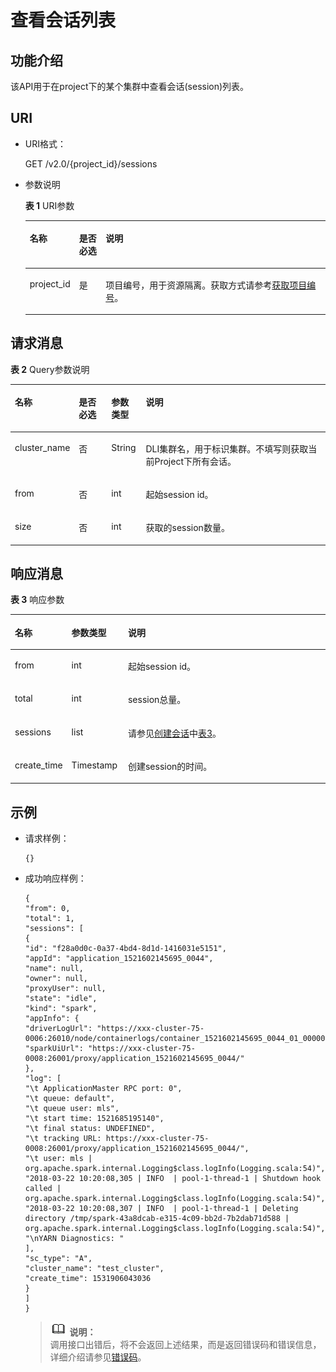 # 查看会话列表<a name="dli_02_0115"></a>

## 功能介绍<a name="zh-cn_topic_0103343293_zh-cn_topic_0102902515_s1f0e4fd3d502405199f36f78e68721aa"></a>

该API用于在project下的某个集群中查看会话\(session\)列表。

## URI<a name="zh-cn_topic_0103343293_zh-cn_topic_0102902515_s9e1b8ec5b57c422a942b19835da7d66e"></a>

-   URI格式：

    GET /v2.0/\{project\_id\}/sessions

-   参数说明

    **表 1**  URI参数

    <a name="zh-cn_topic_0103343293_zh-cn_topic_0102902515_zh-cn_topic_0069077803_table60779388"></a>
    <table><thead align="left"><tr id="zh-cn_topic_0103343293_zh-cn_topic_0102902515_zh-cn_topic_0069077803_row61411666"><th class="cellrowborder" valign="top" width="13%" id="mcps1.2.4.1.1"><p id="zh-cn_topic_0103343293_zh-cn_topic_0102902515_a420a62a594f9410eaea229ffc8037a61"><a name="zh-cn_topic_0103343293_zh-cn_topic_0102902515_a420a62a594f9410eaea229ffc8037a61"></a><a name="zh-cn_topic_0103343293_zh-cn_topic_0102902515_a420a62a594f9410eaea229ffc8037a61"></a>名称</p>
    </th>
    <th class="cellrowborder" valign="top" width="9%" id="mcps1.2.4.1.2"><p id="zh-cn_topic_0103343293_zh-cn_topic_0102902515_zh-cn_topic_0069077803_p873025824211"><a name="zh-cn_topic_0103343293_zh-cn_topic_0102902515_zh-cn_topic_0069077803_p873025824211"></a><a name="zh-cn_topic_0103343293_zh-cn_topic_0102902515_zh-cn_topic_0069077803_p873025824211"></a>是否必选</p>
    </th>
    <th class="cellrowborder" valign="top" width="78%" id="mcps1.2.4.1.3"><p id="zh-cn_topic_0103343293_zh-cn_topic_0102902515_a692d3cd97b464aed90ba6d841900a4a5"><a name="zh-cn_topic_0103343293_zh-cn_topic_0102902515_a692d3cd97b464aed90ba6d841900a4a5"></a><a name="zh-cn_topic_0103343293_zh-cn_topic_0102902515_a692d3cd97b464aed90ba6d841900a4a5"></a>说明</p>
    </th>
    </tr>
    </thead>
    <tbody><tr id="zh-cn_topic_0103343293_zh-cn_topic_0102902515_zh-cn_topic_0069077803_row48589216"><td class="cellrowborder" valign="top" width="13%" headers="mcps1.2.4.1.1 "><p id="zh-cn_topic_0103343293_zh-cn_topic_0102902515_zh-cn_topic_0069077803_p43412436"><a name="zh-cn_topic_0103343293_zh-cn_topic_0102902515_zh-cn_topic_0069077803_p43412436"></a><a name="zh-cn_topic_0103343293_zh-cn_topic_0102902515_zh-cn_topic_0069077803_p43412436"></a>project_id</p>
    </td>
    <td class="cellrowborder" valign="top" width="9%" headers="mcps1.2.4.1.2 "><p id="zh-cn_topic_0103343293_zh-cn_topic_0102902515_zh-cn_topic_0069077803_p26746391"><a name="zh-cn_topic_0103343293_zh-cn_topic_0102902515_zh-cn_topic_0069077803_p26746391"></a><a name="zh-cn_topic_0103343293_zh-cn_topic_0102902515_zh-cn_topic_0069077803_p26746391"></a>是</p>
    </td>
    <td class="cellrowborder" valign="top" width="78%" headers="mcps1.2.4.1.3 "><p id="zh-cn_topic_0103343293_zh-cn_topic_0102902515_zh-cn_topic_0069077803_p18974100"><a name="zh-cn_topic_0103343293_zh-cn_topic_0102902515_zh-cn_topic_0069077803_p18974100"></a><a name="zh-cn_topic_0103343293_zh-cn_topic_0102902515_zh-cn_topic_0069077803_p18974100"></a>项目编号，用于资源隔离。获取方式请参考<a href="获取项目编号.md">获取项目编号</a>。</p>
    </td>
    </tr>
    </tbody>
    </table>


## 请求消息<a name="zh-cn_topic_0103343293_zh-cn_topic_0102902515_section20458182103"></a>

**表 2**  Query参数说明

<a name="zh-cn_topic_0103343293_zh-cn_topic_0102902515_table1944164663513"></a>
<table><thead align="left"><tr id="zh-cn_topic_0103343293_zh-cn_topic_0102902515_row29441446113518"><th class="cellrowborder" valign="top" width="13%" id="mcps1.2.5.1.1"><p id="zh-cn_topic_0103343293_zh-cn_topic_0102902515_p1935161415364"><a name="zh-cn_topic_0103343293_zh-cn_topic_0102902515_p1935161415364"></a><a name="zh-cn_topic_0103343293_zh-cn_topic_0102902515_p1935161415364"></a>名称</p>
</th>
<th class="cellrowborder" valign="top" width="11%" id="mcps1.2.5.1.2"><p id="zh-cn_topic_0103343293_zh-cn_topic_0102902515_p1036131419366"><a name="zh-cn_topic_0103343293_zh-cn_topic_0102902515_p1036131419366"></a><a name="zh-cn_topic_0103343293_zh-cn_topic_0102902515_p1036131419366"></a>是否必选</p>
</th>
<th class="cellrowborder" valign="top" width="11%" id="mcps1.2.5.1.3"><p id="zh-cn_topic_0103343293_zh-cn_topic_0102902515_p17381114123617"><a name="zh-cn_topic_0103343293_zh-cn_topic_0102902515_p17381114123617"></a><a name="zh-cn_topic_0103343293_zh-cn_topic_0102902515_p17381114123617"></a>参数类型</p>
</th>
<th class="cellrowborder" valign="top" width="65%" id="mcps1.2.5.1.4"><p id="zh-cn_topic_0103343293_zh-cn_topic_0102902515_p1340121413614"><a name="zh-cn_topic_0103343293_zh-cn_topic_0102902515_p1340121413614"></a><a name="zh-cn_topic_0103343293_zh-cn_topic_0102902515_p1340121413614"></a>说明</p>
</th>
</tr>
</thead>
<tbody><tr id="zh-cn_topic_0103343293_zh-cn_topic_0102902515_row1294414611353"><td class="cellrowborder" valign="top" width="13%" headers="mcps1.2.5.1.1 "><p id="zh-cn_topic_0103343292_zh-cn_topic_0102902454_p171410613012"><a name="zh-cn_topic_0103343292_zh-cn_topic_0102902454_p171410613012"></a><a name="zh-cn_topic_0103343292_zh-cn_topic_0102902454_p171410613012"></a>cluster_name</p>
</td>
<td class="cellrowborder" valign="top" width="11%" headers="mcps1.2.5.1.2 "><p id="zh-cn_topic_0103343292_zh-cn_topic_0102902454_p717261002"><a name="zh-cn_topic_0103343292_zh-cn_topic_0102902454_p717261002"></a><a name="zh-cn_topic_0103343292_zh-cn_topic_0102902454_p717261002"></a>否</p>
</td>
<td class="cellrowborder" valign="top" width="11%" headers="mcps1.2.5.1.3 "><p id="zh-cn_topic_0103343292_zh-cn_topic_0102902454_p191816209"><a name="zh-cn_topic_0103343292_zh-cn_topic_0102902454_p191816209"></a><a name="zh-cn_topic_0103343292_zh-cn_topic_0102902454_p191816209"></a>String</p>
</td>
<td class="cellrowborder" valign="top" width="65%" headers="mcps1.2.5.1.4 "><p id="zh-cn_topic_0103343292_zh-cn_topic_0102902454_p41911613013"><a name="zh-cn_topic_0103343292_zh-cn_topic_0102902454_p41911613013"></a><a name="zh-cn_topic_0103343292_zh-cn_topic_0102902454_p41911613013"></a>DLI集群名，用于标识集群。不填写则获取当前Project下所有会话。</p>
</td>
</tr>
<tr id="zh-cn_topic_0103343293_zh-cn_topic_0102902515_row1594574623516"><td class="cellrowborder" valign="top" width="13%" headers="mcps1.2.5.1.1 "><p id="zh-cn_topic_0103343293_zh-cn_topic_0102902515_p1999213104360"><a name="zh-cn_topic_0103343293_zh-cn_topic_0102902515_p1999213104360"></a><a name="zh-cn_topic_0103343293_zh-cn_topic_0102902515_p1999213104360"></a>from</p>
</td>
<td class="cellrowborder" valign="top" width="11%" headers="mcps1.2.5.1.2 "><p id="zh-cn_topic_0103343293_zh-cn_topic_0102902515_p499331014362"><a name="zh-cn_topic_0103343293_zh-cn_topic_0102902515_p499331014362"></a><a name="zh-cn_topic_0103343293_zh-cn_topic_0102902515_p499331014362"></a>否</p>
</td>
<td class="cellrowborder" valign="top" width="11%" headers="mcps1.2.5.1.3 "><p id="zh-cn_topic_0103343293_zh-cn_topic_0102902515_p1899581017369"><a name="zh-cn_topic_0103343293_zh-cn_topic_0102902515_p1899581017369"></a><a name="zh-cn_topic_0103343293_zh-cn_topic_0102902515_p1899581017369"></a>int</p>
</td>
<td class="cellrowborder" valign="top" width="65%" headers="mcps1.2.5.1.4 "><p id="zh-cn_topic_0103343293_zh-cn_topic_0102902515_p499641023616"><a name="zh-cn_topic_0103343293_zh-cn_topic_0102902515_p499641023616"></a><a name="zh-cn_topic_0103343293_zh-cn_topic_0102902515_p499641023616"></a>起始session id。</p>
</td>
</tr>
<tr id="zh-cn_topic_0103343293_row10922133816354"><td class="cellrowborder" valign="top" width="13%" headers="mcps1.2.5.1.1 "><p id="zh-cn_topic_0103343293_zh-cn_topic_0102902515_p139971610153618"><a name="zh-cn_topic_0103343293_zh-cn_topic_0102902515_p139971610153618"></a><a name="zh-cn_topic_0103343293_zh-cn_topic_0102902515_p139971610153618"></a>size</p>
</td>
<td class="cellrowborder" valign="top" width="11%" headers="mcps1.2.5.1.2 "><p id="zh-cn_topic_0103343293_zh-cn_topic_0102902515_p5998710153618"><a name="zh-cn_topic_0103343293_zh-cn_topic_0102902515_p5998710153618"></a><a name="zh-cn_topic_0103343293_zh-cn_topic_0102902515_p5998710153618"></a>否</p>
</td>
<td class="cellrowborder" valign="top" width="11%" headers="mcps1.2.5.1.3 "><p id="zh-cn_topic_0103343293_zh-cn_topic_0102902515_p299912104368"><a name="zh-cn_topic_0103343293_zh-cn_topic_0102902515_p299912104368"></a><a name="zh-cn_topic_0103343293_zh-cn_topic_0102902515_p299912104368"></a>int</p>
</td>
<td class="cellrowborder" valign="top" width="65%" headers="mcps1.2.5.1.4 "><p id="zh-cn_topic_0103343293_p1892353820354"><a name="zh-cn_topic_0103343293_p1892353820354"></a><a name="zh-cn_topic_0103343293_p1892353820354"></a>获取的session数量。</p>
</td>
</tr>
</tbody>
</table>

## 响应消息<a name="zh-cn_topic_0103343293_zh-cn_topic_0102902515_sd1ecb66580054b2ea403be8b2272a2c7"></a>

**表 3**  响应参数

<a name="zh-cn_topic_0103343293_zh-cn_topic_0102902515_zh-cn_topic_0069077927_table56638444"></a>
<table><thead align="left"><tr id="zh-cn_topic_0103343293_zh-cn_topic_0102902515_zh-cn_topic_0069077927_row48911609"><th class="cellrowborder" valign="top" width="12%" id="mcps1.2.4.1.1"><p id="zh-cn_topic_0103343293_zh-cn_topic_0102902515_ae076f6b3f1bf463b9cc087fc566253d5"><a name="zh-cn_topic_0103343293_zh-cn_topic_0102902515_ae076f6b3f1bf463b9cc087fc566253d5"></a><a name="zh-cn_topic_0103343293_zh-cn_topic_0102902515_ae076f6b3f1bf463b9cc087fc566253d5"></a>名称</p>
</th>
<th class="cellrowborder" valign="top" width="18%" id="mcps1.2.4.1.2"><p id="zh-cn_topic_0103343293_zh-cn_topic_0102902515_a59685f4525af4d82a623288ff8ccb0f4"><a name="zh-cn_topic_0103343293_zh-cn_topic_0102902515_a59685f4525af4d82a623288ff8ccb0f4"></a><a name="zh-cn_topic_0103343293_zh-cn_topic_0102902515_a59685f4525af4d82a623288ff8ccb0f4"></a>参数类型</p>
</th>
<th class="cellrowborder" valign="top" width="70%" id="mcps1.2.4.1.3"><p id="zh-cn_topic_0103343293_zh-cn_topic_0102902515_zh-cn_topic_0069077927_p632718127368"><a name="zh-cn_topic_0103343293_zh-cn_topic_0102902515_zh-cn_topic_0069077927_p632718127368"></a><a name="zh-cn_topic_0103343293_zh-cn_topic_0102902515_zh-cn_topic_0069077927_p632718127368"></a>说明</p>
</th>
</tr>
</thead>
<tbody><tr id="zh-cn_topic_0103343293_zh-cn_topic_0102902515_row1458133461718"><td class="cellrowborder" valign="top" width="12%" headers="mcps1.2.4.1.1 "><p id="zh-cn_topic_0103343293_zh-cn_topic_0102902515_p69301123155916"><a name="zh-cn_topic_0103343293_zh-cn_topic_0102902515_p69301123155916"></a><a name="zh-cn_topic_0103343293_zh-cn_topic_0102902515_p69301123155916"></a>from</p>
</td>
<td class="cellrowborder" valign="top" width="18%" headers="mcps1.2.4.1.2 "><p id="zh-cn_topic_0103343293_zh-cn_topic_0102902515_p19930923115913"><a name="zh-cn_topic_0103343293_zh-cn_topic_0102902515_p19930923115913"></a><a name="zh-cn_topic_0103343293_zh-cn_topic_0102902515_p19930923115913"></a>int</p>
</td>
<td class="cellrowborder" valign="top" width="70%" headers="mcps1.2.4.1.3 "><p id="zh-cn_topic_0103343293_zh-cn_topic_0102902515_p393072325914"><a name="zh-cn_topic_0103343293_zh-cn_topic_0102902515_p393072325914"></a><a name="zh-cn_topic_0103343293_zh-cn_topic_0102902515_p393072325914"></a>起始session id。</p>
</td>
</tr>
<tr id="zh-cn_topic_0103343293_zh-cn_topic_0102902515_row4581334141719"><td class="cellrowborder" valign="top" width="12%" headers="mcps1.2.4.1.1 "><p id="zh-cn_topic_0103343293_zh-cn_topic_0102902515_p1593092325913"><a name="zh-cn_topic_0103343293_zh-cn_topic_0102902515_p1593092325913"></a><a name="zh-cn_topic_0103343293_zh-cn_topic_0102902515_p1593092325913"></a>total</p>
</td>
<td class="cellrowborder" valign="top" width="18%" headers="mcps1.2.4.1.2 "><p id="zh-cn_topic_0103343293_zh-cn_topic_0102902515_p29309237596"><a name="zh-cn_topic_0103343293_zh-cn_topic_0102902515_p29309237596"></a><a name="zh-cn_topic_0103343293_zh-cn_topic_0102902515_p29309237596"></a>int</p>
</td>
<td class="cellrowborder" valign="top" width="70%" headers="mcps1.2.4.1.3 "><p id="zh-cn_topic_0103343293_zh-cn_topic_0102902515_p5930112325910"><a name="zh-cn_topic_0103343293_zh-cn_topic_0102902515_p5930112325910"></a><a name="zh-cn_topic_0103343293_zh-cn_topic_0102902515_p5930112325910"></a>session总量。</p>
</td>
</tr>
<tr id="zh-cn_topic_0103343293_zh-cn_topic_0102902515_row16580134101712"><td class="cellrowborder" valign="top" width="12%" headers="mcps1.2.4.1.1 "><p id="zh-cn_topic_0103343293_zh-cn_topic_0102902515_p179306236592"><a name="zh-cn_topic_0103343293_zh-cn_topic_0102902515_p179306236592"></a><a name="zh-cn_topic_0103343293_zh-cn_topic_0102902515_p179306236592"></a>sessions</p>
</td>
<td class="cellrowborder" valign="top" width="18%" headers="mcps1.2.4.1.2 "><p id="zh-cn_topic_0103343293_zh-cn_topic_0102902515_p19930122365915"><a name="zh-cn_topic_0103343293_zh-cn_topic_0102902515_p19930122365915"></a><a name="zh-cn_topic_0103343293_zh-cn_topic_0102902515_p19930122365915"></a>list</p>
</td>
<td class="cellrowborder" valign="top" width="70%" headers="mcps1.2.4.1.3 "><p id="zh-cn_topic_0103343293_zh-cn_topic_0102902515_p15930523175917"><a name="zh-cn_topic_0103343293_zh-cn_topic_0102902515_p15930523175917"></a><a name="zh-cn_topic_0103343293_zh-cn_topic_0102902515_p15930523175917"></a>请参见<a href="创建会话.md">创建会话</a>中<a href="创建会话.md#zh-cn_topic_0103343292_zh-cn_topic_0102902454_zh-cn_topic_0069077927_table56638444">表3</a>。</p>
</td>
</tr>
<tr id="row9358172216246"><td class="cellrowborder" valign="top" width="12%" headers="mcps1.2.4.1.1 "><p id="p8285169152120"><a name="p8285169152120"></a><a name="p8285169152120"></a>create_time</p>
</td>
<td class="cellrowborder" valign="top" width="18%" headers="mcps1.2.4.1.2 "><p id="p1117213911242"><a name="p1117213911242"></a><a name="p1117213911242"></a>Timestamp</p>
</td>
<td class="cellrowborder" valign="top" width="70%" headers="mcps1.2.4.1.3 "><p id="p122858914214"><a name="p122858914214"></a><a name="p122858914214"></a>创建session的时间。</p>
</td>
</tr>
</tbody>
</table>

## 示例<a name="zh-cn_topic_0103343293_zh-cn_topic_0102902515_section17446171164041"></a>

-   请求样例：

    ```
    {}
    ```

-   成功响应样例：

    ```
    {
    "from": 0,
    "total": 1,
    "sessions": [
    {
    "id": "f28a0d0c-0a37-4bd4-8d1d-1416031e5151",
    "appId": "application_1521602145695_0044",
    "name": null,
    "owner": null,
    "proxyUser": null,
    "state": "idle",
    "kind": "spark",
    "appInfo": {
    "driverLogUrl": "https://xxx-cluster-75-0006:26010/node/containerlogs/container_1521602145695_0044_01_000001/mls",
    "sparkUiUrl": "https://xxx-cluster-75-0008:26001/proxy/application_1521602145695_0044/"
    },
    "log": [
    "\t ApplicationMaster RPC port: 0",
    "\t queue: default",
    "\t queue user: mls",
    "\t start time: 1521685195140",
    "\t final status: UNDEFINED",
    "\t tracking URL: https://xxx-cluster-75-0008:26001/proxy/application_1521602145695_0044/",
    "\t user: mls | org.apache.spark.internal.Logging$class.logInfo(Logging.scala:54)",
    "2018-03-22 10:20:08,305 | INFO  | pool-1-thread-1 | Shutdown hook called | org.apache.spark.internal.Logging$class.logInfo(Logging.scala:54)",
    "2018-03-22 10:20:08,307 | INFO  | pool-1-thread-1 | Deleting directory /tmp/spark-43a8dcab-e315-4c09-bb2d-7b2dab71d588 | org.apache.spark.internal.Logging$class.logInfo(Logging.scala:54)",
    "\nYARN Diagnostics: "
    ],
    "sc_type": "A",
    "cluster_name": "test_cluster",
    "create_time": 1531906043036
    }
    ]
    }
    ```

    >![](public_sys-resources/icon-note.gif) **说明：**   
    >调用接口出错后，将不会返回上述结果，而是返回错误码和错误信息，详细介绍请参见[错误码](错误码.md)。  


